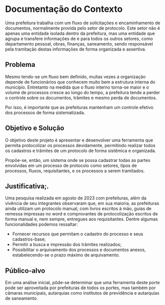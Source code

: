 # Documentação do Contexto

Uma prefeitura trabalha com um fluxo de solicitações e encaminhamento de documentos, normalmente provida pelo setor de protocolo. Este setor não é apenas uma entidade isolada dentro da prefeitura, mas uma entidade que agrupa e transfere informações de e para todos os outros setores, como departamento pessoal, obras, finanças, saneamento, sendo responsável pela tramitação destas informações de forma organizada e assertiva.

## Problema

Mesmo tendo-se um fluxo bem definido, muitas vezes a organização depende de funcionários que conhecem muito bem a estrutura interna do município. Entretanto na medida que o fluxo interno torna-se maior e o volume de processos cresce ao longo do tempo, a prefeitura tende a perder o controle sobre os documentos, trâmites e mesmo perda de documentos.

Por isso, é importante que as prefeituras mantenham um controle efetivo dos processos de forma sistematizada.

## Objetivo e Solução

O objetivo deste projeto é apresentar e desenvolver uma ferramenta que permita protocolizar os processos devidamente, permitindo realizar todos os cadastros e trâmites de um protocolo de forma sistêmica e organizada.

Propõe-se, então, um sistema onde se possa cadastrar todas as partes envolvidas em um processo de protocolo como setores, tipos de processos, fluxos, requisitantes, e os processos a serem tramitados.

## Justificativa;.

Uma pesquisa realizada em agosto de 2023 com prefeituras, além da vivência de seu integrantes observaram que, em sua maioria, as prefeituras ainda utilizam um protocolo manual, com livros escritos à mão, guias de remessa impressas no word e comprovantes de protocolização escritos de forma manual e, nem sempre, entregues aos requisitantes. Dentre algumas funcionalidades podemos ressaltar:

* Fornecer recursos que permitam o cadastro do processo e seus cadastros-base;
* Permitir a busca e impressão dos trâmites realizados;
* Possibilitar o arquivamento dos processos e documentos anexos, estabelecendo-se o prazo máximo de arquivamento.

## Público-alvo

Em uma análise inicial, pôde-se determinar que uma ferramenta deste porte pode ser aproveitada por prefeituras de todos os portes, mas também por câmaras municipais, autarquias como institutos de previdência e autarquias de saneamento.
